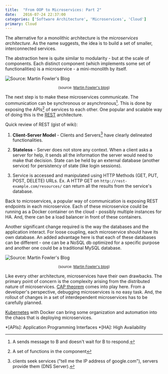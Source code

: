 ```yaml
---
title:  "From OOP to Microservices: Part 2"
date:   2016-07-24 22:37:00
categories: ['Software Architecture', 'Microservices', 'Cloud']
primary: Cloud
---
```


The alternative for a monolithic architecture is the _microservices architecture_. As the name suggests, the idea is to build a set of smaller, interconnected services. 

The abstraction here is quite similar to modularity - but at the scale of components. Each distinct component (which implements some set of  functionalities) is a microservice - a mini-monolith by itself. 

![Source: Martin Fowler's Blog](http://martinfowler.com/articles/microservices/images/sketch.png)
<small><center><span>(source: [Martin Fowler's blog](martinfowler.com/articles/microservices.html))</span></center></small>

The next step is to make these microservices communicate. The communication can be synchronous or asynchronous[^1]. This is done by exposing the APIs[^2] of services to each other. One popular and scalable way of doing this is the [REST](https://en.wikipedia.org/wiki/Representational_state_transfer) architecture.

Quick review of REST (gist of wiki):

1. **Client-Server Model** - Clients and Servers[^3] have clearly delineated functionalities.

2. **Stateless** - Server does not store any context. When a client asks a server for help, it sends all the information the server would need to make that decision. State can be held by an external database (another service) for persistency of state (like login sessions).

3. Service is accessed and manipulated using HTTP Methods (GET, PUT, POST, DELETE) URLs. Ex. A HTTP GET on `http://rest-example.com/resources/` can return all the results from the service's database.

Back to microservices, a popular way of communication is exposing REST endpoints in each microservice. Each of these microservice could be running as a Docker container on the cloud - possibly multiple instances for HA. And, there can be a load balancer in front of these containers.

Another significant change required is the way the databases and the application interact. For loose coupling, each microservice should have its own database. An added advantage here is that each of these databases can be different - one can be a NoSQL db optimized for a specific purpose and another one could be a traditional MySQL database.

![Source: Martin Fowler's Blog](http://martinfowler.com/articles/microservices/images/decentralised-data.png)
<small><center><span>(source: [Martin Fowler's blog](martinfowler.com/articles/microservices.html))</span></center></small>

Like every other architecture, microservices have their own drawbacks. The primary point of concern is the complexity arising from the distributed nature of microservices. [CAP theorem](http://ksat.me/a-plain-english-introduction-to-cap-theorem/) comes into play here. From a developer's perspective, debugging microservices is no easy task. And, the rollout of changes in a set of interdependent microservices has to be carefully planned. 

[Kubernetes](http://kubernetes.io/) with Docker can bring some organization and automation into the chaos that is deploying microservices.

[^1]: A sends message to B and doesn't wait for B to respond.
[^2]: A set of functions in the component
[^3]: clients seek services ("tell me the IP address of google.com"), servers provide them (DNS Server).

*[APIs]: Application Programming Interfaces
*[HA]: High Availability